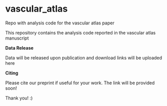 # vascular_atlas
Repo with analysis code for the vascular atlas paper 

This repository contains the analysis code reported in the vascular atlas manuscript 

**Data Release**

Data will be released upon publication and download links will be uploaded here 

**Citing**

Please cite our preprint if useful for your work. The link will be provided soon!

Thank you! :) 

